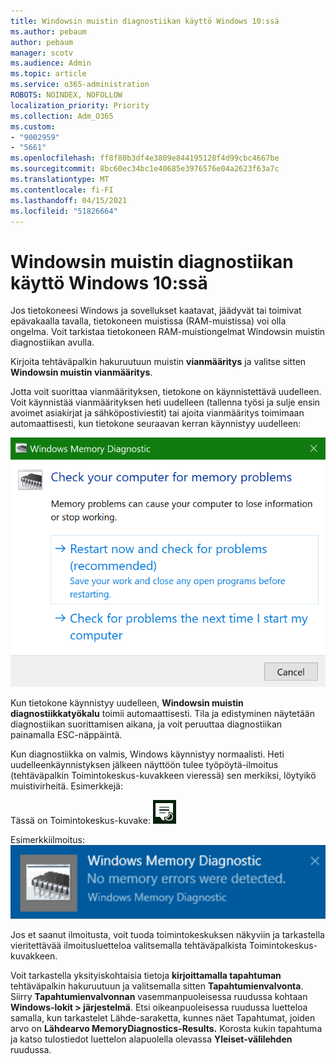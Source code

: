 ```yaml
---
title: Windowsin muistin diagnostiikan käyttö Windows 10:ssä
ms.author: pebaum
author: pebaum
manager: scotv
ms.audience: Admin
ms.topic: article
ms.service: o365-administration
ROBOTS: NOINDEX, NOFOLLOW
localization_priority: Priority
ms.collection: Adm_O365
ms.custom:
- "9002959"
- "5661"
ms.openlocfilehash: ff8f80b3df4e3809e844195128f4d99cbc4667be
ms.sourcegitcommit: 8bc60ec34bc1e40685e3976576e04a2623f63a7c
ms.translationtype: MT
ms.contentlocale: fi-FI
ms.lasthandoff: 04/15/2021
ms.locfileid: "51826664"
---
```

# <a name="run-windows-memory-diagnostics-in-windows-10"></a>Windowsin muistin diagnostiikan käyttö Windows 10:ssä

Jos tietokoneesi Windows ja sovellukset kaatavat, jäädyvät tai toimivat epävakaalla tavalla, tietokoneen muistissa (RAM-muistissa) voi olla ongelma. Voit tarkistaa tietokoneen RAM-muistiongelmat Windowsin muistin diagnostiikan avulla.

Kirjoita tehtäväpalkin hakuruutuun muistin **vianmääritys** ja valitse sitten **Windowsin muistin vianmääritys**. 

Jotta voit suorittaa vianmäärityksen, tietokone on käynnistettävä uudelleen. Voit käynnistää vianmäärityksen heti uudelleen (tallenna työsi ja sulje ensin avoimet asiakirjat ja sähköpostiviestit) tai ajoita vianmääritys toimimaan automaattisesti, kun tietokone seuraavan kerran käynnistyy uudelleen:

![Windowsin muistin vianmääritys](media/windows-memory-diagnostic.png)

Kun tietokone käynnistyy uudelleen, **Windowsin muistin diagnostiikkatyökalu** toimii automaattisesti. Tila ja edistyminen näytetään diagnostiikan suorittamisen aikana, ja voit peruuttaa diagnostiikan  painamalla ESC-näppäintä.

Kun diagnostiikka on valmis, Windows käynnistyy normaalisti.
Heti uudelleenkäynnistyksen jälkeen näyttöön tulee työpöytä-ilmoitus (tehtäväpalkin Toimintokeskus-kuvakkeen vieressä) sen merkiksi, löytyikö muistivirheitä.  Esimerkkejä:

Tässä on Toimintokeskus-kuvake: ![Toimintokeskuksen kuvake](media/action-center-icon.png) 

Esimerkkiilmoitus: ![Ei muistivirheitä](media/no-memory-errors.png)

Jos et saanut ilmoitusta, voit  tuoda toimintokeskuksen näkyviin ja  tarkastella vieritettävää ilmoitusluetteloa valitsemalla tehtäväpalkista Toimintokeskus-kuvakkeen.

Voit tarkastella yksityiskohtaisia tietoja **kirjoittamalla tapahtuman** tehtäväpalkin hakuruutuun ja valitsemalla sitten **Tapahtumienvalvonta**. Siirry **Tapahtumienvalvonnan** vasemmanpuoleisessa ruudussa kohtaan **Windows-lokit > järjestelmä**. Etsi oikeanpuoleisessa ruudussa luetteloa samalla,  kun tarkastelet Lähde-saraketta, kunnes näet Tapahtumat, joiden arvo on **Lähdearvo MemoryDiagnostics-Results.** Korosta kukin tapahtuma ja katso tulostiedot luettelon alapuolella olevassa **Yleiset-välilehden** ruudussa.
